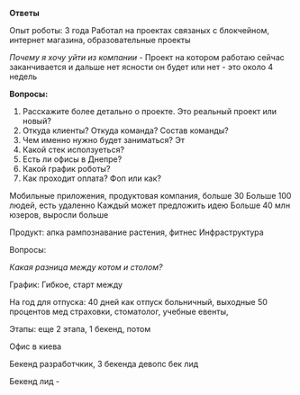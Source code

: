 
**Ответы**

Опыт роботы: 3 года
Работал на проектах связаных с блокчейном, интернет магазина, образовательные проекты

*Почему я хочу уйти из компании* - Проект на котором работаю сейчас заканчивается и дальше нет ясности он будет или нет - это около 4 недель


**Вопросы:**

1. Расскажите более детально о проекте. Это реальный проект или новый?
2. Откуда клиенты? Откуда команда? Состав команды?
3. Чем именно нужно будет заниматься? Эт
4. Какой стек исползуеться?
5. Есть ли офисы в Днепре?
6. Какой график роботы? 
7. Как проходит оплата? Фоп или как?


Мобильные приложения, продуктовая компания, больше 30 
Больше 100 людей, есть удаленно
Каждый может предложить идею
Больше 40 млн юзеров, выросли больше



Продукт: апка рампознавание растения, фитнес
Инфраструктура

Вопросы:

*Какая разница между котом и столом?*

График: Гибкое, старт между

На год для отпуска: 40 дней как отпуск больничный, выходные
50 процентов мед страховки, стоматолог, учебные евенты,

Этапы: еще 2 этапа, 1 бекенд, потом

Офис в киева


Бекенд разработчкик, 3 бекенда девопс бек лид

Бекенд лид - 